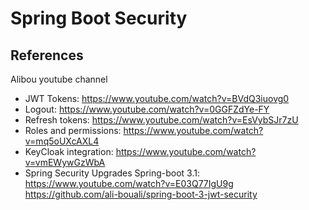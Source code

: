 # Spring Boot Security



## References

Alibou youtube channel
- JWT Tokens: https://www.youtube.com/watch?v=BVdQ3iuovg0
- Logout: https://www.youtube.com/watch?v=0GGFZdYe-FY
- Refresh tokens: https://www.youtube.com/watch?v=EsVybSJr7zU
- Roles and permissions: https://www.youtube.com/watch?v=mq5oUXcAXL4
- KeyCloak integration: https://www.youtube.com/watch?v=vmEWywGzWbA
- Spring Security Upgrades Spring-boot 3.1: https://www.youtube.com/watch?v=E03Q77IgU9g 
https://github.com/ali-bouali/spring-boot-3-jwt-security